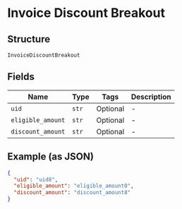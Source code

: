 
# Invoice Discount Breakout

## Structure

`InvoiceDiscountBreakout`

## Fields

| Name | Type | Tags | Description |
|  --- | --- | --- | --- |
| `uid` | `str` | Optional | - |
| `eligible_amount` | `str` | Optional | - |
| `discount_amount` | `str` | Optional | - |

## Example (as JSON)

```json
{
  "uid": "uid8",
  "eligible_amount": "eligible_amount0",
  "discount_amount": "discount_amount8"
}
```

